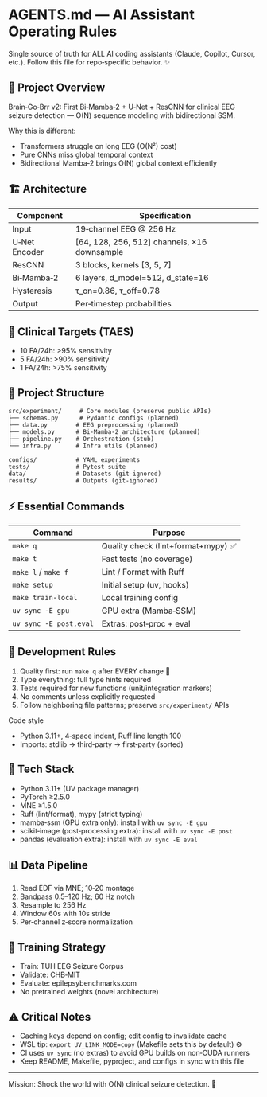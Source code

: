 # AGENTS.md — AI Assistant Operating Rules

Single source of truth for ALL AI coding assistants (Claude, Copilot, Cursor, etc.). Follow this file for repo‑specific behavior. ✨

## 🧠 Project Overview

Brain‑Go‑Brr v2: First Bi‑Mamba‑2 + U‑Net + ResCNN for clinical EEG seizure detection — O(N) sequence modeling with bidirectional SSM.

Why this is different:
- Transformers struggle on long EEG (O(N²) cost)
- Pure CNNs miss global temporal context
- Bidirectional Mamba‑2 brings O(N) global context efficiently

## 🏗️ Architecture

| Component | Specification |
|-----------|--------------|
| Input | 19‑channel EEG @ 256 Hz |
| U‑Net Encoder | [64, 128, 256, 512] channels, ×16 downsample |
| ResCNN | 3 blocks, kernels [3, 5, 7] |
| Bi‑Mamba‑2 | 6 layers, d_model=512, d_state=16 |
| Hysteresis | τ_on=0.86, τ_off=0.78 |
| Output | Per‑timestep probabilities |

## 🎯 Clinical Targets (TAES)

- 10 FA/24h: >95% sensitivity
- 5 FA/24h: >90% sensitivity
- 1 FA/24h: >75% sensitivity

## 📁 Project Structure

```
src/experiment/     # Core modules (preserve public APIs)
├── schemas.py      # Pydantic configs (planned)
├── data.py        # EEG preprocessing (planned)
├── models.py      # Bi‑Mamba‑2 architecture (planned)
├── pipeline.py    # Orchestration (stub)
└── infra.py       # Infra utils (planned)

configs/           # YAML experiments
tests/             # Pytest suite
data/              # Datasets (git‑ignored)
results/           # Outputs (git‑ignored)
```

## ⚡ Essential Commands

| Command | Purpose |
|---------|---------|
| `make q` | Quality check (lint+format+mypy) ✅ |
| `make t` | Fast tests (no coverage) |
| `make l` / `make f` | Lint / Format with Ruff |
| `make setup` | Initial setup (uv, hooks) |
| `make train-local` | Local training config |
| `uv sync -E gpu` | GPU extra (Mamba‑SSM) |
| `uv sync -E post,eval` | Extras: post‑proc + eval |

## 🔧 Development Rules

1) Quality first: run `make q` after EVERY change 🧹
2) Type everything: full type hints required
3) Tests required for new functions (unit/integration markers)
4) No comments unless explicitly requested
5) Follow neighboring file patterns; preserve `src/experiment/` APIs

Code style
- Python 3.11+, 4‑space indent, Ruff line length 100
- Imports: stdlib → third‑party → first‑party (sorted)

## 🔬 Tech Stack

- Python 3.11+ (UV package manager)
- PyTorch ≥2.5.0
- MNE ≥1.5.0
- Ruff (lint/format), mypy (strict typing)
- mamba‑ssm (GPU extra only): install with `uv sync -E gpu`
- scikit‑image (post‑processing extra): install with `uv sync -E post`
- pandas (evaluation extra): install with `uv sync -E eval`

## 📊 Data Pipeline

1) Read EDF via MNE; 10‑20 montage
2) Bandpass 0.5–120 Hz; 60 Hz notch
3) Resample to 256 Hz
4) Window 60s with 10s stride
5) Per‑channel z‑score normalization

## 🚀 Training Strategy

- Train: TUH EEG Seizure Corpus
- Validate: CHB‑MIT
- Evaluate: epilepsybenchmarks.com
- No pretrained weights (novel architecture)

## ⚠️ Critical Notes

- Caching keys depend on config; edit config to invalidate cache
- WSL tip: `export UV_LINK_MODE=copy` (Makefile sets this by default) ⚙️
- CI uses `uv sync` (no extras) to avoid GPU builds on non‑CUDA runners
- Keep README, Makefile, pyproject, and configs in sync with this file

---
Mission: Shock the world with O(N) clinical seizure detection. 🚀
